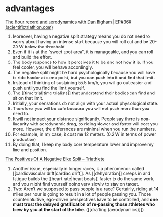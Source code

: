 # advantages
[The Hour record and aerodynamics with Dan Bigham | EP#368 (scientifictriathlon.com)](https://scientifictriathlon.com/tts368/)
1. Moreover, having a negative split strategy means you do not need to worry about having an intense start because you will roll out and be 20-30 W below the threshold.
2. Even if it is at the "sweet spot area", it is manageable, and you can roll and build the effort.
3. The body responds to how it perceives it to be and not how it is. If you feel cooler, you will behave accordingly.
4. The negative split might be hard psychologically because you will have to ride harder at some point, but you can push into it and find that limit.
5. Instead of thinking of sustaining 55.5 km/h, you will go out easier and push until you find the limit yourself.
6. The [[time trial|time trialists]] that understand their bodies can find and sit on that limit.
7. Initially, your sensations do not align with your actual physiological state.
8. Therefore, you will be safe because you will not push more than you need to.
9. It will not impact your distance significantly. People say there is non-linearity with aerodynamic drag, so riding slower and faster will cost you more. However, the differences are minimal when you run the numbers.
10. For example, in my case, it cost me 12 meters. (0.2 W in terms of power production)
11. By doing that, I keep my body core temperature lower and improve my line and position.

[The Positives Of A Negative Bike Split – Triathlete](https://www.triathlete.com/training/the-positives-of-a-negative-bike-split/)
1. Another issue, especially in longer races, is a phenomenon called [[cardiovascular drift|cardiac drift]]. As [[dehydration]] creeps in and fatigue builds the [[heart rate|heart beats]] faster to do the same work, and you might find yourself going very slowly to stay on target.
2. Two: Aren’t we supposed to pass people in a race? Certainly, riding at 14 miles per hour is going to result in a lot of people passing you. Those counterintuitive, ego-driven perspectives have to be controlled, and **one must trust the delayed gratification of re-passing those athletes who blew by you at the start of the bike**. ([[drafting (aerodynamics)]])